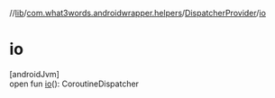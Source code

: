//[lib](../../../index.md)/[com.what3words.androidwrapper.helpers](../index.md)/[DispatcherProvider](index.md)/[io](io.md)

# io

[androidJvm]\
open fun [io](io.md)(): CoroutineDispatcher
